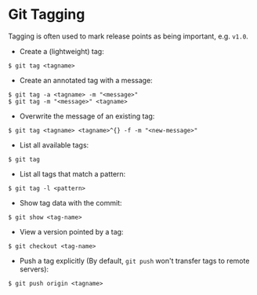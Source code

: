 # Git Tagging

Tagging is often used to mark release points as being important, e.g. `v1.0`.

* Create a (lightweight) tag:

```console
$ git tag <tagname>
```

* Create an annotated tag with a message:

```console
$ git tag -a <tagname> -m "<message>"
$ git tag -m "<message>" <tagname>
```

* Overwrite the message of an existing tag:

```console
$ git tag <tagname> <tagname>^{} -f -m "<new-message>"
```

* List all available tags:

```console
$ git tag
```

* List all tags that match a pattern:

```console
$ git tag -l <pattern>
```

* Show tag data with the commit:

```console
$ git show <tag-name>
```

* View a version pointed by a tag:

```console
$ git checkout <tag-name>
```

* Push a tag explicitly (By default, `git push` won't transfer tags to remote servers):

```console
$ git push origin <tagname>
```
